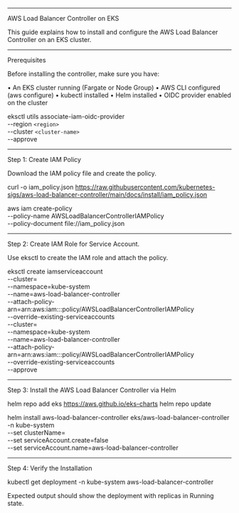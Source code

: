 ________________________________________
AWS Load Balancer Controller on EKS

This guide explains how to install and configure the AWS Load Balancer Controller on an EKS cluster.
________________________________________
Prerequisites

Before installing the controller, make sure you have:

•	An EKS cluster running (Fargate or Node Group)
•	AWS CLI configured (aws configure)
•	kubectl installed
•	Helm installed
•	OIDC provider enabled on the cluster

eksctl utils associate-iam-oidc-provider \
  --region `<region>` \
  --cluster `<cluster-name>` \
  --approve
  
________________________________________

Step 1: Create IAM Policy

Download the IAM policy file and create the policy.

curl -o iam_policy.json https://raw.githubusercontent.com/kubernetes-sigs/aws-load-balancer-controller/main/docs/install/iam_policy.json

aws iam create-policy \
  --policy-name AWSLoadBalancerControllerIAMPolicy \
  --policy-document file://iam_policy.json
________________________________________

Step 2: Create IAM Role for Service Account.

Use eksctl to create the IAM role and attach the policy.

eksctl create iamserviceaccount \
  --cluster=<cluster-name> \
  --namespace=kube-system \
  --name=aws-load-balancer-controller \
  --attach-policy-arn=arn:aws:iam::<account-id>:policy/AWSLoadBalancerControllerIAMPolicy \
  --override-existing-serviceaccounts \
  --cluster=<cluster-name> \
  --namespace=kube-system \
  --name=aws-load-balancer-controller \
  --attach-policy-arn=arn:aws:iam::<account-id>:policy/AWSLoadBalancerControllerIAMPolicy \
  --override-existing-serviceaccounts \
  --approve
________________________________________

Step 3: Install the AWS Load Balancer Controller via Helm

helm repo add eks https://aws.github.io/eks-charts
helm repo update

helm install aws-load-balancer-controller eks/aws-load-balancer-controller \
  -n kube-system \
  --set clusterName=<cluster-name> \
  --set serviceAccount.create=false \
  --set serviceAccount.name=aws-load-balancer-controller
________________________________________

Step 4: Verify the Installation

kubectl get deployment -n kube-system aws-load-balancer-controller

Expected output should show the deployment with replicas in Running state.
